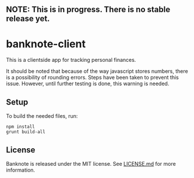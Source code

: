 ## NOTE: This is in progress. There is no stable release yet.

# banknote-client
This is a clientside app for tracking personal finances. 

It should be noted that because of the way javascript stores numbers, there is a possibility of rounding errors. Steps have been taken to prevent this issue. However, until further testing is done, this warning is needed.


## Setup

To build the needed files, run:

```
npm install
grunt build-all
```


## License

Banknote is released under the MIT license. See [LICENSE.md](LICENSE.md) for more information.
